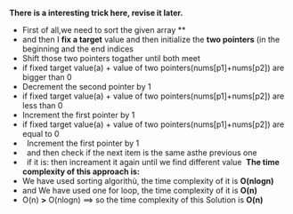 **There is a interesting trick here, revise it later.**
* First of all,we need to sort the given array **
* and then I **fix a target** value and then initialize the **two pointers** (in the beginning and the end indices
* Shift those two pointers togather until both meet
* if fixed target value(a) + value of two pointers(nums[p1]+nums[p2]) are bigger than 0
* Decrement the second pointer by 1
* if fixed target value(a) + value of two pointers(nums[p1]+nums[p2]) are less than 0
* Increment the first pointer by 1
* if fixed target value(a) + value of two pointers(nums[p1]+nums[p2]) are equal to 0
*   Increment the first pointer by 1
*   and then check if the next item is the same asthe previous one
*   if it is: then increament it again until we find different value
​
​
**The time complexity of this approach is:**
* We have used sorting algorithù, the time complexity of it is **O(nlogn)**
* and We have used one for loop,  the time complexity of it is **O(n)**
* O(n) **>** O(nlogn) ==> so the time complexity of this Solution is **O(n)**
​